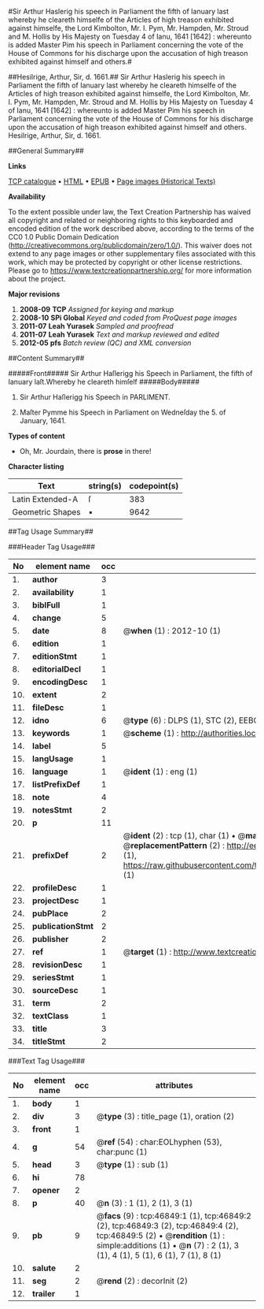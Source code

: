 #Sir Arthur Haslerig his speech in Parliament the fifth of Ianuary last whereby he cleareth himselfe of the Articles of high treason exhibited against himselfe, the Lord Kimbolton, Mr. I. Pym, Mr. Hampden, Mr. Stroud and M. Hollis by His Majesty on Tuesday 4 of Ianu, 1641 [1642] : whereunto is added Master Pim his speech in Parliament concerning the vote of the House of Commons for his discharge upon the accusation of high treason exhibited against himself and others.#

##Hesilrige, Arthur, Sir, d. 1661.##
Sir Arthur Haslerig his speech in Parliament the fifth of Ianuary last whereby he cleareth himselfe of the Articles of high treason exhibited against himselfe, the Lord Kimbolton, Mr. I. Pym, Mr. Hampden, Mr. Stroud and M. Hollis by His Majesty on Tuesday 4 of Ianu, 1641 [1642] : whereunto is added Master Pim his speech in Parliament concerning the vote of the House of Commons for his discharge upon the accusation of high treason exhibited against himself and others.
Hesilrige, Arthur, Sir, d. 1661.

##General Summary##

**Links**

[TCP catalogue](http://www.ota.ox.ac.uk/tcp/)  • 
[HTML](http://tei.it.ox.ac.uk/tcp/Texts-HTML/free/A43/A43068.html)  • 
[EPUB](http://tei.it.ox.ac.uk/tcp/Texts-EPUB/free/A43/A43068.epub) • 
[Page images (Historical Texts)](https://historicaltexts.jisc.ac.uk/eebo-11216508e)

**Availability**

To the extent possible under law, the Text Creation Partnership has waived all copyright and related or neighboring rights to this keyboarded and encoded edition of the work described above, according to the terms of the CC0 1.0 Public Domain Dedication (http://creativecommons.org/publicdomain/zero/1.0/). This waiver does not extend to any page images or other supplementary files associated with this work, which may be protected by copyright or other license restrictions. Please go to https://www.textcreationpartnership.org/ for more information about the project.

**Major revisions**

1. __2008-09__ __TCP__ *Assigned for keying and markup*
1. __2008-10__ __SPi Global__ *Keyed and coded from ProQuest page images*
1. __2011-07__ __Leah Yurasek__ *Sampled and proofread*
1. __2011-07__ __Leah Yurasek__ *Text and markup reviewed and edited*
1. __2012-05__ __pfs__ *Batch review (QC) and XML conversion*

##Content Summary##

#####Front#####
Sir Arthur Haſlerigg his Speech in Parliament, the fifth of Ianuary laſt.Whereby he cleareth himſelf
#####Body#####

1. Sir Arthur Haſlerigg his Speech in PARLIMENT.

1. Maſter Pymme his Speech in Parliament on Wedneſday the 5. of January, 1641.

**Types of content**

  * Oh, Mr. Jourdain, there is **prose** in there!

**Character listing**


|Text|string(s)|codepoint(s)|
|---|---|---|
|Latin Extended-A|ſ|383|
|Geometric Shapes|▪|9642|

##Tag Usage Summary##

###Header Tag Usage###

|No|element name|occ|attributes|
|---|---|---|---|
|1.|__author__|3||
|2.|__availability__|1||
|3.|__biblFull__|1||
|4.|__change__|5||
|5.|__date__|8| @__when__ (1) : 2012-10 (1)|
|6.|__edition__|1||
|7.|__editionStmt__|1||
|8.|__editorialDecl__|1||
|9.|__encodingDesc__|1||
|10.|__extent__|2||
|11.|__fileDesc__|1||
|12.|__idno__|6| @__type__ (6) : DLPS (1), STC (2), EEBO-CITATION (1), OCLC (1), VID (1)|
|13.|__keywords__|1| @__scheme__ (1) : http://authorities.loc.gov/ (1)|
|14.|__label__|5||
|15.|__langUsage__|1||
|16.|__language__|1| @__ident__ (1) : eng (1)|
|17.|__listPrefixDef__|1||
|18.|__note__|4||
|19.|__notesStmt__|2||
|20.|__p__|11||
|21.|__prefixDef__|2| @__ident__ (2) : tcp (1), char (1)  •  @__matchPattern__ (2) : ([0-9\-]+):([0-9IVX]+) (1), (.+) (1)  •  @__replacementPattern__ (2) : http://eebo.chadwyck.com/downloadtiff?vid=$1&page=$2 (1), https://raw.githubusercontent.com/textcreationpartnership/Texts/master/tcpchars.xml#$1 (1)|
|22.|__profileDesc__|1||
|23.|__projectDesc__|1||
|24.|__pubPlace__|2||
|25.|__publicationStmt__|2||
|26.|__publisher__|2||
|27.|__ref__|1| @__target__ (1) : http://www.textcreationpartnership.org/docs/. (1)|
|28.|__revisionDesc__|1||
|29.|__seriesStmt__|1||
|30.|__sourceDesc__|1||
|31.|__term__|2||
|32.|__textClass__|1||
|33.|__title__|3||
|34.|__titleStmt__|2||


###Text Tag Usage###

|No|element name|occ|attributes|
|---|---|---|---|
|1.|__body__|1||
|2.|__div__|3| @__type__ (3) : title_page (1), oration (2)|
|3.|__front__|1||
|4.|__g__|54| @__ref__ (54) : char:EOLhyphen (53), char:punc (1)|
|5.|__head__|3| @__type__ (1) : sub (1)|
|6.|__hi__|78||
|7.|__opener__|2||
|8.|__p__|40| @__n__ (3) : 1 (1), 2 (1), 3 (1)|
|9.|__pb__|9| @__facs__ (9) : tcp:46849:1 (1), tcp:46849:2 (2), tcp:46849:3 (2), tcp:46849:4 (2), tcp:46849:5 (2)  •  @__rendition__ (1) : simple:additions (1)  •  @__n__ (7) : 2 (1), 3 (1), 4 (1), 5 (1), 6 (1), 7 (1), 8 (1)|
|10.|__salute__|2||
|11.|__seg__|2| @__rend__ (2) : decorInit (2)|
|12.|__trailer__|1||
